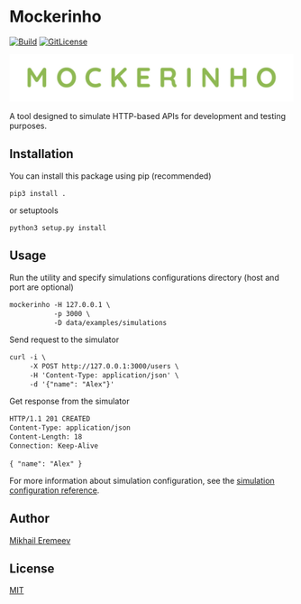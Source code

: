# Mockerinho

[![Build](https://github.com/callmecoolmanx/mockerinho/actions/workflows/build.yml/badge.svg)](https://github.com/callmecoolmanx/mockerinho/actions/workflows/build.yml)
[![GitLicense](https://gitlicense.com/badge/callmecoolmanx/mockerinho)](https://gitlicense.com/license/callmecoolmanx/mockerinho)

![Mockerinho banner](docs/images/banner.jpeg)

A tool designed to simulate HTTP-based APIs for development and testing purposes.

## Installation

You can install this package using pip (recommended)
```
pip3 install .
```

or setuptools
```
python3 setup.py install
```

## Usage

Run the utility and specify simulations configurations directory (host and port are optional)

```
mockerinho -H 127.0.0.1 \
           -p 3000 \
           -D data/examples/simulations
```

Send request to the simulator

```
curl -i \
     -X POST http://127.0.0.1:3000/users \
     -H 'Content-Type: application/json' \
     -d '{"name": "Alex"}'
```

Get response from the simulator

```
HTTP/1.1 201 CREATED
Content-Type: application/json
Content-Length: 18
Connection: Keep-Alive

{ "name": "Alex" }
```

For more information about simulation configuration, see the [simulation configuration reference](docs/simulation_configuration.md).

## Author

[Mikhail Eremeev](mailto:meremeev@sfedu.ru)

## License

[MIT](https://opensource.org/licenses/MIT)
